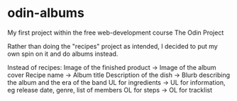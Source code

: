 # odin-albums
My first project within the free web-development course The Odin Project

Rather than doing the "recipes" project as intended, I decided to put my own spin on it and do albums instead.

Instead of recipes:
Image of the finished product -> Image of the album cover
Recipe name -> Album title
Description of the dish -> Blurb describing the album and the era of the band
UL for ingredients -> UL for information, eg release date, genre, list of members
OL for steps -> OL for tracklist